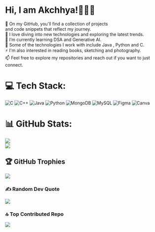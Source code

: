   # Hi, I am Akchhya!🙋🏻‍♀️
🔭 On my GitHub, you'll find a collection of projects <br>
and code snippets that reflect my journey.<br>
🚀 I love diving into new technologies and exploring the latest trends.<br>
🌱 I’m currently learning DSA and Generative AI.<br>
💬 Some of the technologies I work with include Java , Python and C.<br>
⚡ I'm also interested in reading books, sketching and photography.<br>
📫 Feel free to explore my repositories and reach out if you want to just connect. <br>





# 💻 Tech Stack:
![C](https://img.shields.io/badge/c-%2300599C.svg?style=for-the-badge&logo=c&logoColor=white) ![C++](https://img.shields.io/badge/c++-%2300599C.svg?style=for-the-badge&logo=c%2B%2B&logoColor=white) ![Java](https://img.shields.io/badge/java-%23ED8B00.svg?style=for-the-badge&logo=openjdk&logoColor=white) ![Python](https://img.shields.io/badge/python-3670A0?style=for-the-badge&logo=python&logoColor=ffdd54) ![MongoDB](https://img.shields.io/badge/MongoDB-%234ea94b.svg?style=for-the-badge&logo=mongodb&logoColor=white) ![MySQL](https://img.shields.io/badge/mysql-%2300000f.svg?style=for-the-badge&logo=mysql&logoColor=white) ![Figma](https://img.shields.io/badge/figma-%23F24E1E.svg?style=for-the-badge&logo=figma&logoColor=white) ![Canva](https://img.shields.io/badge/Canva-%2300C4CC.svg?style=for-the-badge&logo=Canva&logoColor=white)
# 📊 GitHub Stats:
![](https://github-readme-stats.vercel.app/api?username=Akchhya&theme=tokyonight&hide_border=false&include_all_commits=true&count_private=true)<br/>
![](https://github-readme-streak-stats.herokuapp.com/?user=Akchhya&theme=tokyonight&hide_border=false)<br/>


## 🏆 GitHub Trophies
![](https://github-profile-trophy.vercel.app/?username=Akchhya&theme=onestar&no-frame=false&no-bg=false&margin-w=4)

### ✍️ Random Dev Quote
![](https://quotes-github-readme.vercel.app/api?type=horizontal&theme=radical)

### 🔝 Top Contributed Repo
![](https://github-contributor-stats.vercel.app/api?username=Akchhya&limit=5&theme=radical&combine_all_yearly_contributions=true)
